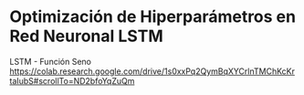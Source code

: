 # Optimización de Hiperparámetros en Red Neuronal LSTM

LSTM - Función Seno
https://colab.research.google.com/drive/1s0xxPq2QymBqXYCrlnTMChKcKrtaIubS#scrollTo=ND2bfoYqZuQm
